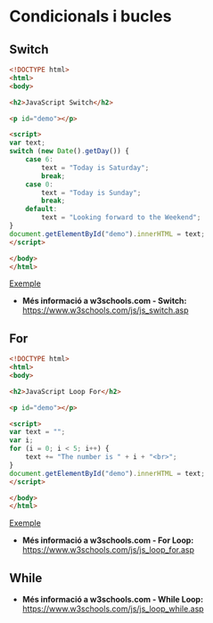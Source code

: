 # Condicionals i bucles

## Switch

```html
<!DOCTYPE html>
<html>
<body>

<h2>JavaScript Switch</h2>

<p id="demo"></p>

<script>
var text;
switch (new Date().getDay()) {
    case 6:
        text = "Today is Saturday";
        break;
    case 0:
        text = "Today is Sunday";
        break;
    default:
        text = "Looking forward to the Weekend";
}
document.getElementById("demo").innerHTML = text;
</script>

</body>
</html>
```

[Exemple](https://www.w3schools.com/js/tryit.asp?filename=tryjs_switch)

* **Més informació a w3schools.com - Switch:** https://www.w3schools.com/js/js_switch.asp

## For

```html 
<!DOCTYPE html>
<html>
<body>

<h2>JavaScript Loop For</h2>

<p id="demo"></p>

<script>
var text = "";
var i;
for (i = 0; i < 5; i++) {
    text += "The number is " + i + "<br>";
}
document.getElementById("demo").innerHTML = text;
</script>

</body>
</html>

```
[Exemple](https://www.w3schools.com/js/tryit.asp?filename=tryjs_loop_for_ex)


* **Més informació a w3schools.com - For Loop:** https://www.w3schools.com/js/js_loop_for.asp

## While


* **Més informació a w3schools.com - While Loop:** https://www.w3schools.com/js/js_loop_while.asp









